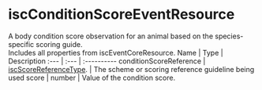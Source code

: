 # iscConditionScoreEventResource
A body condition score observation for an animal based on the species-specific scoring guide.  
Includes all properties from iscEventCoreResource.
Name | Type | Description
:--- | :--- | :----------
conditionScoreReference | [iscScoreReferenceType](https://github.com/integritysystemscompany/animal_schema/blob/master/types/iscScoreReferenceType.json). | The scheme or scoring reference guideline being used
score | number | Value of the condition score.
